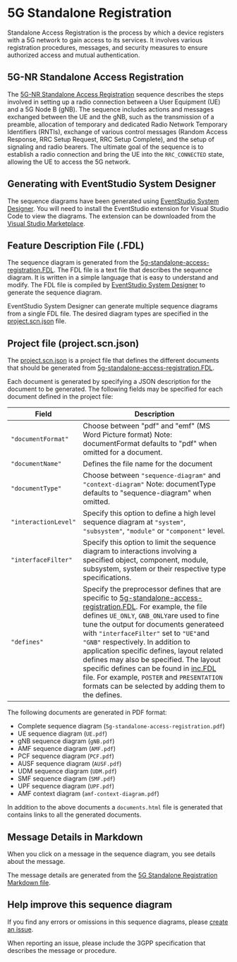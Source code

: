 # 5G Standalone Registration

Standalone Access Registration is the process by which a device registers with a 5G network to gain access to its services. It involves various registration procedures, messages, and security measures to ensure authorized access and mutual authentication.

## 5G-NR Standalone Access Registration
The [5G-NR  Standalone Access Registration](https://eventhelix.com/5g/standalone-access-registration/) sequence describes the steps involved in setting up a radio connection between a User Equipment (UE) and a 5G Node B (gNB). The sequence includes actions and messages exchanged between the UE and the gNB, such as the transmission of a preamble, allocation of temporary and dedicated Radio Network Temporary Identifiers (RNTIs), exchange of various control messages (Random Access Response, RRC Setup Request, RRC Setup Complete), and the setup of signaling and radio bearers. The ultimate goal of the sequence is to establish a radio connection and bring the UE into the `RRC_CONNECTED` state, allowing the UE to access the 5G network.

## Generating with EventStudio System Designer

The sequence diagrams have been generated using [EventStudio System Designer](https://www.eventhelix.com/EventStudio/). You will need to install the EventStudio extension for Visual Studio Code to view the diagrams. The extension can be downloaded from the [Visual Studio Marketplace](https://marketplace.visualstudio.com/items?itemName=EventHelix.EventStudio).

## Feature Description File (.FDL)

The sequence diagram is generated from the [5g-standalone-access-registration.FDL](model/5g-standalone-access-registration.FDL). The FDL file is a text file that describes the sequence diagram. It is written in a simple language that is easy to understand and modify. The FDL file is compiled by [EventStudio System Designer](https://www.eventhelix.com/EventStudio/) to generate the sequence diagram.

EventStudio System Designer can generate multiple sequence diagrams from a single FDL file. The desired diagram types are specified in the [project.scn.json](project.scn.json) file.

## Project file (project.scn.json)

The [project.scn.json](project.scn.json) is a project file that defines the different documents that should be generated from [5g-standalone-access-registration.FDL](model/5g-standalone-access-registration.FDL).

Each document is generated by specifying a JSON description for the document to be generated. The following fields may be specified for each document defined in the project file:


| Field | Description |
| --- | --- |
| `"documentFormat"` | Choose between "pdf" and "emf" (MS Word Picture format) Note: documentFormat defaults to "pdf" when omitted for a document. |
| `"documentName"` | Defines the file name for the document |
| `"documentType"` | Choose between `"sequence-diagram"` and `"context-diagram"` Note: documentType defaults to "sequence-diagram" when omitted. |
| `"interactionLevel"` | Specify this option to define a high level sequence diagram at `"system"`, `"subsystem"`, `"module"` or `"component"` level. |
| `"interfaceFilter"` | Specify this option to limit the sequence diagram to interactions involving a specified object, component, module, subsystem, system or their respective type specifications. |
| `"defines"` | Specify the preprocessor defines that are specific to [5g-standalone-access-registration.FDL](model/5g-standalone-access-registration.FDL). For example, the file defines `UE_ONLY`, `GNB_ONLY`are used to fine tune the output for documents generateed with `"interfaceFilter"` set to  `"UE"`and `"GNB"` respectively. In addition to application specific defines, layout related defines may also be specified. The layout specific defines can be found in [inc.FDL](include/inc.FDL) file. For example, `POSTER` and `PRESENTATION` formats can be selected by adding them to the defines. |

The following documents are generated in PDF format:

* Complete sequence diagram (`5g-standalone-access-registration.pdf`)
* UE sequence diagram (`UE.pdf`)
* gNB sequence diagram (`gNB.pdf`)
* AMF sequence diagram (`AMF.pdf`)
* PCF sequence diagram (`PCF.pdf`)
* AUSF sequence diagram (`AUSF.pdf`)
* UDM sequence diagram (`UDM.pdf`)
* SMF sequence diagram (`SMF.pdf`)
* UPF sequence diagram (`UPF.pdf`)
* AMF context diagram (`amf-context-diagram.pdf`)

In addition to the above documents a `documents.html` file is generated that contains links to all the generated documents.



## Message Details in Markdown

When you click on a message in the sequence diagram, you see details about the message.

The message details are generated from the [5G Standalone Registration Markdown file](message-details/5g-standalone-access-registration.md).

## Help improve this sequence diagram

If you find any errors or omissions in this sequence diagrams, please [create an issue](https://github.com/eventhelix/5g-nr-standalone/issues).

When reporting an issue, please include the 3GPP specification that describes the message or procedure.






